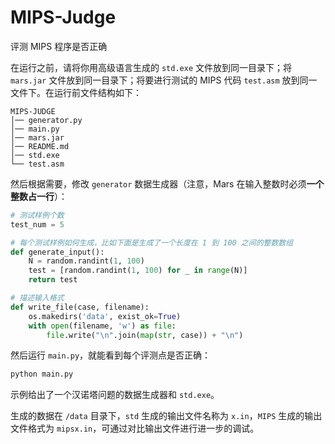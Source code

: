 # MIPS-Judge
评测 MIPS 程序是否正确

在运行之前，请将你用高级语言生成的 `std.exe` 文件放到同一目录下；将 `mars.jar` 文件放到同一目录下；将要进行测试的 MIPS 代码 `test.asm` 放到同一文件下。在运行前文件结构如下：

```
MIPS-JUDGE
│── generator.py
│── main.py
│── mars.jar
│── README.md
│── std.exe
└── test.asm
```

然后根据需要，修改 `generator` 数据生成器（注意，Mars 在输入整数时必须**一个整数占一行**）：

```python
# 测试样例个数
test_num = 5

# 每个测试样例如何生成，比如下面是生成了一个长度在 1 到 100 之间的整数数组
def generate_input():
    N = random.randint(1, 100)
    test = [random.randint(1, 100) for _ in range(N)]
    return test

# 描述输入格式
def write_file(case, filename):
    os.makedirs('data', exist_ok=True)
    with open(filename, 'w') as file:
        file.write("\n".join(map(str, case)) + "\n")
```

然后运行 `main.py`，就能看到每个评测点是否正确：

```python
python main.py
```

示例给出了一个汉诺塔问题的数据生成器和 `std.exe`。

生成的数据在 `/data` 目录下，`std` 生成的输出文件名称为 `x.in`，`MIPS` 生成的输出文件格式为 `mipsx.in`，可通过对比输出文件进行进一步的调试。
